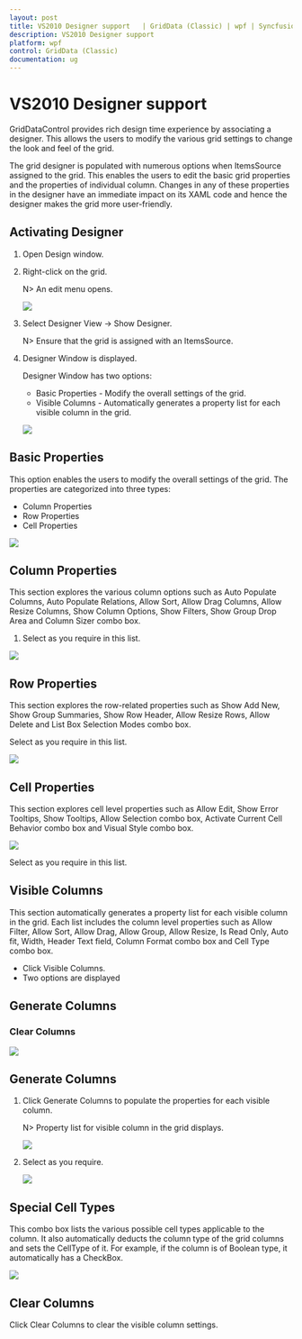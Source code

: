 ```yaml
---
layout: post
title: VS2010 Designer support   | GridData (Classic) | wpf | Syncfusion
description: VS2010 Designer support  
platform: wpf
control: GridData (Classic)
documentation: ug
---
```


# VS2010 Designer support  

GridDataControl provides rich design time experience by associating a designer. This allows the users to modify the various grid settings to change the look and feel of the grid.

The grid designer is populated with numerous options when ItemsSource assigned to the grid. This enables the users to edit the basic grid properties and the properties of individual column. Changes in any of these properties in the designer have an immediate impact on its XAML code and hence the designer makes the grid more user-friendly.

## Activating Designer

1. Open Design window.

2. Right-click on the grid.

   N> An edit menu opens.

   ![](Getting-Started_images/Getting-Started_img149.jpeg)

3. Select Designer View -> Show Designer. 

   N> Ensure that the grid is assigned with an ItemsSource.

4. Designer Window is displayed.

   Designer Window has two options:

   * Basic Properties - Modify the overall settings of the grid.
   * Visible Columns - Automatically generates a property list for each visible column in the grid.

   ![](Getting-Started_images/Getting-Started_img150.jpeg)

## Basic Properties

This option enables the users to modify the overall settings of the grid. The properties are categorized into three types:

* Column Properties
* Row Properties
* Cell Properties

![](Getting-Started_images/Getting-Started_img151.jpeg)

## Column Properties 

This section explores the various column options such as Auto Populate Columns, Auto Populate Relations, Allow Sort, Allow Drag Columns, Allow Resize Columns, Show Column Options, Show Filters, Show Group Drop Area and Column Sizer combo box.

1. Select as you require in this list.

![](Getting-Started_images/Getting-Started_img152.jpeg)

## Row Properties

This section explores the row-related properties such as Show Add New, Show Group Summaries, Show Row Header, Allow Resize Rows, Allow Delete and List Box Selection Modes combo box.

Select as you require in this list.

![](Getting-Started_images/Getting-Started_img153.jpeg)


## Cell Properties

This section explores cell level properties such as Allow Edit, Show Error Tooltips, Show Tooltips, Allow Selection combo box, Activate Current Cell Behavior combo box and Visual Style combo box.

![](Getting-Started_images/Getting-Started_img154.jpeg)

Select as you require in this list.

## Visible Columns

This section automatically generates a property list for each visible column in the grid. Each list includes the column level properties such as Allow Filter, Allow Sort, Allow Drag, Allow Group, Allow Resize, Is Read Only, Auto fit, Width, Header Text field, Column Format combo box and Cell Type combo box.

* Click Visible Columns.
* Two options are displayed

## Generate Columns

### Clear Columns

![](Getting-Started_images/Getting-Started_img155.jpeg)


## Generate Columns

1. Click Generate Columns to populate the properties for each visible column. 
   
   N> Property list for visible column in the grid displays.

   ![](Getting-Started_images/Getting-Started_img156.jpeg)


2. Select as you require. 

   ![](Getting-Started_images/Getting-Started_img157.jpeg)

## Special Cell Types

This combo box lists the various possible cell types applicable to the column. It also automatically deducts the column type of the grid columns and sets the CellType of it. For example, if the column is of Boolean type, it automatically has a CheckBox.

![](Getting-Started_images/Getting-Started_img158.jpeg)

## Clear Columns

Click Clear Columns to clear the visible column settings.